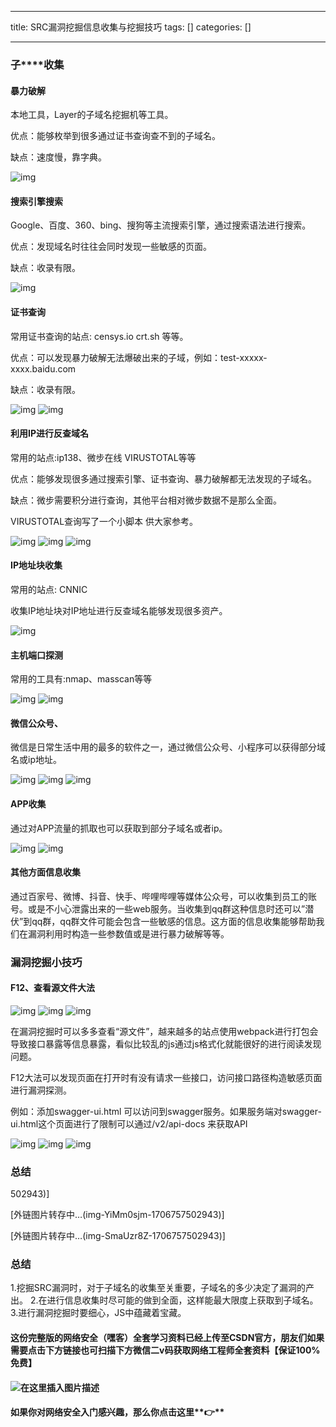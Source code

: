 
--- 
title:  SRC漏洞挖掘信息收集与挖掘技巧 
tags: []
categories: [] 

---
### **子****收集**

#### **暴力破解**

本地工具，Layer的子域名挖掘机等工具。

优点：能够枚举到很多通过证书查询查不到的子域名。

缺点：速度慢，靠字典。

<img src="https://img-blog.csdnimg.cn/img_convert/1606df9b9d4b3a86bea76e3dc6d47970.jpeg" alt="img">

#### **搜索引擎搜索**

Google、百度、360、bing、搜狗等主流搜索引擎，通过搜索语法进行搜索。

优点：发现域名时往往会同时发现一些敏感的页面。

缺点：收录有限。

<img src="https://img-blog.csdnimg.cn/img_convert/0e1e0b764dcb037a4e6b255b47a05041.jpeg" alt="img">

#### **证书查询**

常用证书查询的站点: censys.io crt.sh 等等。

优点：可以发现暴力破解无法爆破出来的子域，例如：test-xxxxx-xxxx.baidu.com

缺点：收录有限。

<img src="https://img-blog.csdnimg.cn/img_convert/f0ff90244c39ab1c5ca8db18e4559c3d.jpeg" alt="img">

<img src="https://img-blog.csdnimg.cn/img_convert/928ab2a83d5b955de6c29e4b982072ed.jpeg" alt="img">

#### **利用IP进行反查域名**

常用的站点:ip138、微步在线 VIRUSTOTAL等等

优点：能够发现很多通过搜索引擎、证书查询、暴力破解都无法发现的子域名。

缺点：微步需要积分进行查询，其他平台相对微步数据不是那么全面。

VIRUSTOTAL查询写了一个小脚本 供大家参考。

<img src="https://img-blog.csdnimg.cn/img_convert/abccdcdc69fc07c7f89dfcf24e67310f.jpeg" alt="img">

<img src="https://img-blog.csdnimg.cn/img_convert/a3955535391f39599368e22060c4493b.jpeg" alt="img">

<img src="https://img-blog.csdnimg.cn/img_convert/520d2ea07c7fb4c7b55ffa810a799656.jpeg" alt="img">

#### **IP地址块收集**

常用的站点: CNNIC

收集IP地址块对IP地址进行反查域名能够发现很多资产。

<img src="https://img-blog.csdnimg.cn/img_convert/4bb9988ea25143ba7b3d2baa208dbff1.jpeg" alt="img">

#### **主机端口探测**

常用的工具有:nmap、masscan等等

<img src="https://img-blog.csdnimg.cn/img_convert/77f15acfedcff11f3140c127a92c5d42.jpeg" alt="img">

<img src="https://img-blog.csdnimg.cn/img_convert/3d61a86710a01a43bcd5868d71627e65.jpeg" alt="img">

#### **微信公众号、**

微信是日常生活中用的最多的软件之一，通过微信公众号、小程序可以获得部分域名或ip地址。

<img src="https://img-blog.csdnimg.cn/img_convert/a3c8ac0237aac8563b147e537c19a4c6.jpeg" alt="img">

<img src="https://img-blog.csdnimg.cn/img_convert/139d34853aa381f7bdab25c3c01d852c.jpeg" alt="img">

<img src="https://img-blog.csdnimg.cn/img_convert/db4639f16531532a8f04ba19c4ab7275.jpeg" alt="img">

#### **APP收集**

通过对APP流量的抓取也可以获取到部分子域名或者ip。

<img src="https://img-blog.csdnimg.cn/img_convert/b7281bdf6ab86baabf69687d64fbd2c6.jpeg" alt="img">

<img src="https://img-blog.csdnimg.cn/img_convert/fe1dce4f00bb466c73608f98980355de.jpeg" alt="img">

#### **其他方面信息收集**

通过百家号、微博、抖音、快手、哔哩哔哩等媒体公众号，可以收集到员工的账号。或是不小心泄露出来的一些web服务。当收集到qq群这种信息时还可以”潜伏”到qq群，qq群文件可能会包含一些敏感的信息。这方面的信息收集能够帮助我们在漏洞利用时构造一些参数值或是进行暴力破解等等。

### **漏洞挖掘小技巧**

#### **F12、查看源文件大法**

<img src="https://img-blog.csdnimg.cn/img_convert/6296f23f2090388cf15541a2fcfd729e.jpeg" alt="img">

<img src="https://img-blog.csdnimg.cn/img_convert/6d3d86da67d727f4fb41c1cd94750044.jpeg" alt="img">

<img src="https://img-blog.csdnimg.cn/img_convert/f291815959ffbab5e995555dce9b1a58.jpeg" alt="img">

在漏洞挖掘时可以多多查看“源文件”，越来越多的站点使用webpack进行打包会导致接口暴露等信息暴露，看似比较乱的js通过js格式化就能很好的进行阅读发现问题。

F12大法可以发现页面在打开时有没有请求一些接口，访问接口路径构造敏感页面进行漏洞探测。

例如：添加swagger-ui.html 可以访问到swagger服务。如果服务端对swagger-ui.html这个页面进行了限制可以通过/v2/api-docs 来获取API

<img src="https://img-blog.csdnimg.cn/img_convert/9f37d26bc3469a298bc5358dcc35e78d.jpeg" alt="img">

<img src="https://img-blog.csdnimg.cn/img_convert/3e713899cd9dabacdc09c25854f334ff.jpeg" alt="img">

<img src="https://img-blog.csdnimg.cn/img_convert/4d254dea6cb3733e8bb58ff47423fe42.jpeg" alt="img">

### **总结**

502943)]

[外链图片转存中…(img-YiMm0sjm-1706757502943)]

[外链图片转存中…(img-SmaUzr8Z-1706757502943)]

### **总结**

>  
 1.挖掘SRC漏洞时，对于子域名的收集至关重要，子域名的多少决定了漏洞的产出。 2.在进行信息收集时尽可能的做到全面，这样能最大限度上获取到子域名。 3.进行漏洞挖掘时要细心，JS中蕴藏着宝藏。 


#### 这份完整版的网络安全（**嘿**客）全套学习资料已经上传至CSDN官方，朋友们如果需要点击下方链接**也可扫描下方微信二v码获取网络工程师全套资料**【保证100%免费】

#### <img src="https://img-blog.csdnimg.cn/img_convert/16c400294b6fda8f01400f24f1f12b0c.png" alt="在这里插入图片描述">

#### 如果你对网络安全入门感兴趣，那么你点击这里**👉**

